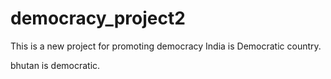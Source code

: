 # democracy_project2
This is a new project for promoting democracy
India is Democratic country.

bhutan is democratic.